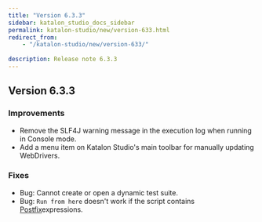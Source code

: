 ```yaml
---
title: "Version 6.3.3" 
sidebar: katalon_studio_docs_sidebar
permalink: katalon-studio/new/version-633.html
redirect_from:
    - "/katalon-studio/new/version-633/"
   
description: Release note 6.3.3
---
```


## Version 6.3.3

### Improvements

* Remove the SLF4J warning message in the execution log when running in Console mode.
* Add a menu item on Katalon Studio's main toolbar for manually updating WebDrivers.

### Fixes

* Bug: Cannot create or open a dynamic test suite.
* Bug: `Run from here` doesn't work if the script contains [Postfix](http://docs.groovy-lang.org/latest/html/documentation/core-operators.html#_unary_operators)expressions.

